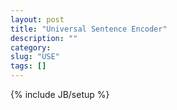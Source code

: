 ```yaml
---
layout: post
title: "Universal Sentence Encoder"
description: ""
category: 
slug: "USE"
tags: []
---
```

{% include JB/setup %}
